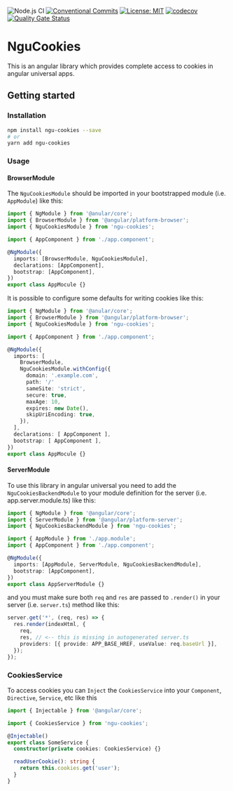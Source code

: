 ![Node.js CI](https://github.com/jigfox/ngu-cookies/workflows/Node.js%20CI/badge.svg)
[![Conventional Commits](https://img.shields.io/badge/Conventional%20Commits-1.0.0-green.svg)](https://conventionalcommits.org)
[![License: MIT](https://img.shields.io/badge/License-MIT-green.svg)](https://opensource.org/licenses/MIT)
[![codecov](https://codecov.io/gh/jigfox/ngu-cookies/branch/master/graph/badge.svg)](https://codecov.io/gh/jigfox/ngu-cookies)
[![Quality Gate Status](https://sonarcloud.io/api/project_badges/measure?project=jigfox_ngu-cookies&metric=alert_status)](https://sonarcloud.io/dashboard?id=jigfox_ngu-cookies)

# NguCookies

This is an angular library which provides complete access to cookies in angular universal apps.

## Getting started

### Installation

```sh
npm install ngu-cookies --save
# or
yarn add ngu-cookies
```

### Usage

#### BrowserModule

The `NguCookiesModule` should be imported in your bootstrapped module (i.e. `AppModule`) like this:

```ts
import { NgModule } from '@anular/core';
import { BrowserModule } from '@angular/platform-browser';
import { NguCookiesModule } from 'ngu-cookies';

import { AppComponent } from './app.component';

@NgModule({
  imports: [BrowserModule, NguCookiesModule],
  declarations: [AppComponent],
  bootstrap: [AppComponent],
})
export class AppMocule {}
```

It is possible to configure some defaults for writing cookies like this:

```ts
import { NgModule } from '@anular/core';
import { BrowserModule } from '@angular/platform-browser';
import { NguCookiesModule } from 'ngu-cookies';

import { AppComponent } from './app.component';

@NgModule({
  imports: [
    BrowserModule,
    NguCookiesModule.withConfig({
      domain: '.example.com',
      path: '/'
      sameSite: 'strict',
      secure: true,
      maxAge: 10,
      expires: new Date(),
      skipUriEncoding: true,
    }),
  ],
  declarations: [ AppComponent ],
  bootstrap: [ AppComponent ],
})
export class AppMocule {}
```

#### ServerModule

To use this library in angular universal you need to add the `NguCookiesBackendModule` to your module definition for the server (i.e. app.server.module.ts) like this:

```ts
import { NgModule } from '@angular/core';
import { ServerModule } from '@angular/platform-server';
import { NguCookiesBackendModule } from 'ngu-cookies';

import { AppModule } from './app.module';
import { AppComponent } from './app.component';

@NgModule({
  imports: [AppModule, ServerModule, NguCookiesBackendModule],
  bootstrap: [AppComponent],
})
export class AppServerModule {}
```

and you must make sure both `req` and `res` are passed to `.render()` in your server (i.e. `server.ts`) method like this:

```ts
server.get('*', (req, res) => {
  res.render(indexHtml, {
    req,
    res, // <-- this is missing in autogenerated server.ts
    providers: [{ provide: APP_BASE_HREF, useValue: req.baseUrl }],
  });
});
```

### CookiesService

To access cookies you can `Inject` the `CookiesService` into your `Component`, `Directive`, `Service`, etc like this

```ts
import { Injectable } from '@angular/core';

import { CookiesService } from 'ngu-cookies';

@Injectable()
export class SomeService {
  constructor(private cookies: CookiesService) {}

  readUserCookie(): string {
    return this.cookies.get('user');
  }
}
```

